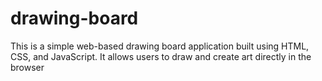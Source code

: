 # drawing-board
This is a simple web-based drawing board application built using HTML, CSS, and JavaScript. It allows users to draw and create art directly in the browser
